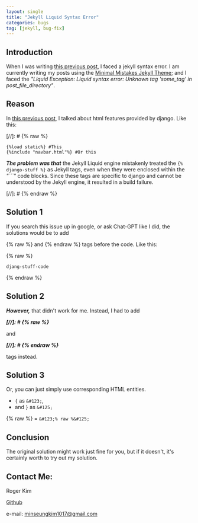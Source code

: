 ```yaml
---
layout: single
title: "Jekyll Liquid Syntax Error"
categories: bugs
tag: [jekyll, bug-fix]
---
```


## Introduction

When I was writing [this previous post](https://rogerkimjazzlover.github.io/django/django-html-features/), I faced a jekyll syntax error. I am currently writing my posts using the [Minimal Mistakes Jekyll Theme](https://github.com/mmistakes/minimal-mistakes); and I faced the _"Liquid Exception: Liquid syntax error: Unknown tag 'some_tag' in post_file_directory"_.

## Reason

In [this previous post](https://rogerkimjazzlover.github.io/django/django-html-features/), I talked about html features provided by django. Like this:

[//]: # {% raw %}
```
{%load static%} #This
{%include "navbar.html"%} #Or this
```

***The problem was that*** the Jekyll Liquid engine mistakenly treated the ```{% django-stuff %}``` as Jekyll tags, even when they were enclosed within the _"```"_ code blocks. Since these tags are specific to django and cannot be understood by the Jekyll engine, it resulted in a build failure.

[//]: # {% endraw %}

## Solution 1

If you search this issue up in google, or ask Chat-GPT like I did, the solutions would be to add 

&#123;% raw %&#125; and &#123;% endraw %&#125; tags before the code. Like this:

&#123;% raw %&#125;
```
djang-stuff-code
```
&#123;% endraw %&#125;

## Solution 2

***However,*** that didn't work for me. Instead, I had to add

***&#91;//&#93;: # &#123;% raw %&#125;***

and 

***&#91;//&#93;: # &#123;% endraw %&#125;***

tags instead.

## Solution 3

Or, you can just simply use corresponding HTML entities. 
- ```{``` as ```&#123;```, 
- and ```}``` as ```&#125;``` 

&#123;% raw %&#125; = ```&#123;% raw %&#125;```

## Conclusion

The original solution might work just fine for you, but if it doesn't, it's certainly worth to try out my solution.

## Contact Me:

Roger Kim

[Github](https://github.com/RogerKimJazzLover)

e-mail: <minseungkim1017@gmail.com> 
